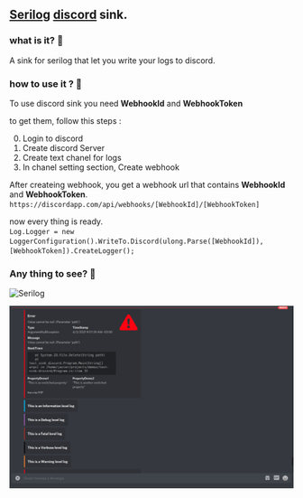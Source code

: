 ## [Serilog](https://serilog.net) [discord](https://discordapp.com) sink.

### what is it? 🤔

A sink for serilog that let you write your logs to discord.

### how to use it ? 🤔

To use discord sink you need **WebhookId** and **WebhookToken**

to get them, follow this steps :

0. Login to discord
1. Create discord Server
2. Create text chanel for logs
3. In chanel setting section, Create webhook


After createing webhook, you get a webhook url that contains **WebhookId** and **WebhookToken**.
`https://discordapp.com/api/webhooks/[WebhookId]/[WebhookToken]`

now every thing is ready.                                                                            
`Log.Logger = new LoggerConfiguration().WriteTo.Discord(ulong.Parse([WebhookId]), [WebhookToken]).CreateLogger();`


### Any thing to see? 🤔

![Serilog](/Screenshots/logs1.png?raw=true)

![Serilog](/Screenshots/logs.png?raw=true)
